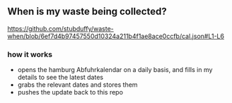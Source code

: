## When is my waste being collected?
  https://github.com/stubduffy/waste-when/blob/6ef7d4b97457550d10324a211b4f1ae8ace0ccfb/cal.json#L1-L6
  
  ### how it works
  - opens the hamburg Abfuhrkalendar on a daily basis, and fills in my details to see the latest dates
  - grabs the relevant dates and stores them
  - pushes the update back to this repo
  
